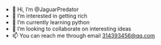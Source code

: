 - 👋 Hi, I’m @JaguarPredator
- 👀 I’m interested in getting rich
- 🌱 I’m currently learning python
- 💞️ I’m looking to collaborate on interesting ideas
- 📫 You can reach me through email 314393456@qq.com 
